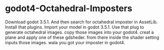 # godot4-Octahedral-Imposters
Download godot 3.5.1. And then search for octahedral imposter in AssetLib. Install that plugins. Import your model in godot 3.5.1. Use that plug to generate octahedral images. copy those images into your godot4. creat a plane and apply one of these gdsheder. from there inside the shader setting inputs those images. wala you got your imposter in godot4.
